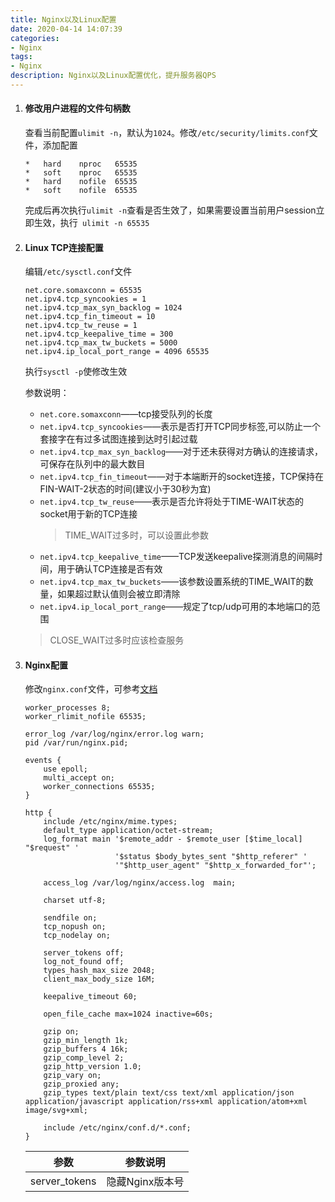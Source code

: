 ```yaml
---
title: Nginx以及Linux配置
date: 2020-04-14 14:07:39
categories: 
- Nginx
tags:
- Nginx
description: Nginx以及Linux配置优化，提升服务器QPS
---
```

1. #### 修改用户进程的文件句柄数

    查看当前配置`ulimit -n`，默认为`1024`。修改`/etc/security/limits.conf`文件，添加配置
     ```
    *	hard	nproc	65535
    *	soft	nproc	65535
    *	hard	nofile	65535
    *	soft	nofile	65535
    ```
    完成后再次执行`ulimit -n`查看是否生效了，如果需要设置当前用户session立即生效，执行` ulimit -n 65535`

2. #### Linux TCP连接配置

    编辑`/etc/sysctl.conf`文件

    ```
    net.core.somaxconn = 65535
    net.ipv4.tcp_syncookies = 1
    net.ipv4.tcp_max_syn_backlog = 1024
    net.ipv4.tcp_fin_timeout = 10
    net.ipv4.tcp_tw_reuse = 1
    net.ipv4.tcp_keepalive_time = 300
    net.ipv4.tcp_max_tw_buckets = 5000
    net.ipv4.ip_local_port_range = 4096 65535
    ```
    执行`sysctl -p`使修改生效

    参数说明：

    - `net.core.somaxconn`——tcp接受队列的长度
    - `net.ipv4.tcp_syncookies`——表示是否打开TCP同步标签,可以防止一个套接字在有过多试图连接到达时引起过载
    - `net.ipv4.tcp_max_syn_backlog`——对于还未获得对方确认的连接请求，可保存在队列中的最大数目
    - `net.ipv4.tcp_fin_timeout`——对于本端断开的socket连接，TCP保持在FIN-WAIT-2状态的时间(建议小于30秒为宜)
    - `net.ipv4.tcp_tw_reuse`——表示是否允许将处于TIME-WAIT状态的socket用于新的TCP连接
        > TIME_WAIT过多时，可以设置此参数
    - `net.ipv4.tcp_keepalive_time`——TCP发送keepalive探测消息的间隔时间，用于确认TCP连接是否有效
    - `net.ipv4.tcp_max_tw_buckets`——该参数设置系统的TIME_WAIT的数量，如果超过默认值则会被立即清除
    - `net.ipv4.ip_local_port_range`——规定了tcp/udp可用的本地端口的范围

    > CLOSE_WAIT过多时应该检查服务

3. #### Nginx配置

    修改`nginx.conf`文件，可参考[文档](https://nginx.org/en/docs/)

    ```
    worker_processes 8;
    worker_rlimit_nofile 65535;

    error_log /var/log/nginx/error.log warn;
    pid /var/run/nginx.pid;

    events {
        use epoll;
        multi_accept on;
        worker_connections 65535;
    }

    http {
        include /etc/nginx/mime.types;
        default_type application/octet-stream;
        log_format main '$remote_addr - $remote_user [$time_local] "$request" '
                        '$status $body_bytes_sent "$http_referer" '
                        '"$http_user_agent" "$http_x_forwarded_for"';

        access_log /var/log/nginx/access.log  main;

        charset utf-8;

        sendfile on;
        tcp_nopush on;
        tcp_nodelay on;

        server_tokens off;
        log_not_found off;
        types_hash_max_size 2048;
        client_max_body_size 16M;

        keepalive_timeout 60;

        open_file_cache max=1024 inactive=60s;

        gzip on;
        gzip_min_length 1k;
        gzip_buffers 4 16k;
        gzip_comp_level 2;
        gzip_http_version 1.0;
        gzip_vary on;
        gzip_proxied any;
        gzip_types text/plain text/css text/xml application/json application/javascript application/rss+xml application/atom+xml image/svg+xml;

        include /etc/nginx/conf.d/*.conf;
    }
    ```

    | 参数 | 参数说明 |
    |--|--|
    | server_tokens | 隐藏Nginx版本号 |